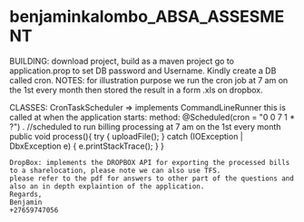 # benjaminkalombo_ABSA_ASSESMENT

BUILDING:
download project, build as a maven project
go to application.prop to set DB password and Username. Kindly create a DB called cron.
NOTES:
for illustration purpose we run the cron job at 7 am on the 1st every month then stored the result in a form .xls on dropbox.

CLASSES:
CronTaskScheduler =>  implements CommandLineRunner this is called at when the application starts:
method:
    @Scheduled(cron = "0 0 7 1 * ?") . //scheduled to run billing processing at 7 am on the 1st every month
    public void process(){
        try {
            uploadFile();
        } catch (IOException | DbxException e) {
            e.printStackTrace();
        }
    }
    
    
    DropBox: implements the DROPBOX API for exporting the processed bills to a sharelocation, please note we can also use TFS.
    please refer to the pdf for answers to other part of the questions and also an in depth explaintion of the application.
    Regards,
    Benjamin
    +27659747056
    
    
    
    
